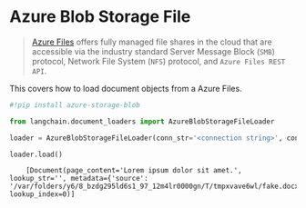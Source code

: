 # Azure Blob Storage File

>[Azure Files](https://learn.microsoft.com/en-us/azure/storage/files/storage-files-introduction) offers fully managed file shares in the cloud that are accessible via the industry standard Server Message Block (`SMB`) protocol, Network File System (`NFS`) protocol, and `Azure Files REST API`.

This covers how to load document objects from a Azure Files.

<!-- WARNING: THIS FILE WAS AUTOGENERATED! DO NOT EDIT! Instead, edit the notebook w/the location & name as this file. -->


```python
#!pip install azure-storage-blob
```


```python
from langchain.document_loaders import AzureBlobStorageFileLoader
```


```python
loader = AzureBlobStorageFileLoader(conn_str='<connection string>', container='<container name>', blob_name='<blob name>')
```


```python
loader.load()
```

<CodeOutputBlock lang="python">

```
    [Document(page_content='Lorem ipsum dolor sit amet.', lookup_str='', metadata={'source': '/var/folders/y6/8_bzdg295ld6s1_97_12m4lr0000gn/T/tmpxvave6wl/fake.docx'}, lookup_index=0)]
```

</CodeOutputBlock>

